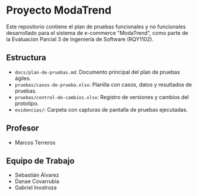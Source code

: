 #  Proyecto ModaTrend

Este repositorio contiene el plan de pruebas funcionales y no funcionales desarrollado para el sistema de e-commerce "ModaTrend", como parte de la Evaluación Parcial 3 de Ingeniería de Software (RQY1102).

##  Estructura

- `docs/plan-de-pruebas.md`: Documento principal del plan de pruebas ágiles.
- `pruebas/casos-de-prueba.xlsx`: Planilla con casos, datos y resultados de pruebas.
- `pruebas/control-de-cambios.xlsx`: Registro de versiones y cambios del prototipo.
- `evidencias/`: Carpeta con capturas de pantalla de pruebas ejecutadas.

## Profesor
- Marcos Terreros

## Equipo de Trabajo
- Sebastián Álvarez
- Danae Covarrubia
- Gabriel Inostroza


